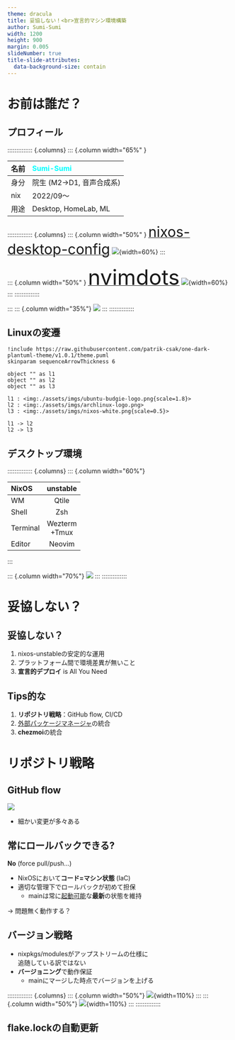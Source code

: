 ```yaml
---
theme: dracula
title: 妥協しない！<br>宣言的マシン環境構築
author: Sumi-Sumi
width: 1200
height: 900
margin: 0.005
slideNumber: true
title-slide-attributes:
  data-background-size: contain
---
```


# お前は誰だ？

## プロフィール

:::::::::::::: {.columns}
::: {.column width="65%" }

| 名前 | <font color="cyan">Sumi-Sumi</font> |
| :--- | :---------------------------------- |
| 身分 | 院生 (M2→D1, 音声合成系)            |
| nix  | 2022/09〜                           |
| 用途 | Desktop, HomeLab, ML                |

:::::::::::::: {.columns}
::: {.column width="50%" }
<a href="https://github.com/misumisumi/nixos-desktop-config"><font size="6pt">nixos-desktop-config</font></a>
![](./assets/imgs/nixos-desktop-config.png){width=60%}
:::

::: {.column width="50%" }
<a href="https://github.com/misumisumi/nvimdots"><font size="8pt">nvimdots</font></a>
![](./assets/imgs/nvimdots.png){width=60%}
:::
::::::::::::::

:::
::: {.column width="35%"}
![](./assets/imgs/avator.jpg)
:::
::::::::::::::

## Linuxの変遷

```plantuml
!include https://raw.githubusercontent.com/patrik-csak/one-dark-plantuml-theme/v1.0.1/theme.puml
skinparam sequenceArrowThickness 6

object "" as l1
object "" as l2
object "" as l3

l1 : <img:./assets/imgs/ubuntu-budgie-logo.png{scale=1.8}>
l2 : <img:./assets/imgs/archlinux-logo.png>
l3 : <img:./assets/imgs/nixos-white.png{scale=0.5}>

l1 -> l2
l2 -> l3
```

## デスクトップ環境

:::::::::::::: {.columns}
::: {.column width="60%"}

| NixOS    |     unstable     |
| :------- | :--------------: |
| WM       |      Qtile       |
| Shell    |       Zsh        |
| Terminal | Wezterm<br>+Tmux |
| Editor   |      Neovim      |

:::

::: {.column width="70%"}
![](./assets/imgs/thumbnail.png)
:::
::::::::::::::

# 妥協しない？

## 妥協しない？

1. nixos-unstableの安定的な運用
2. プラットフォーム間で環境差異が無いこと
3. **宣言的デプロイ** is All You Need

## Tips的な

1. **リポジトリ戦略**：GitHub flow, CI/CD
2. <u>外部パッケージマネージャ</u>の統合
3. **chezmoi**の統合

# リポジトリ戦略

## GitHub flow

![](./assets/imgs/github-flow.drawio.png)

- 細かい変更が多々ある

## 常にロールバックできる?

**No** (force pull/push...)

- NixOSにおいて**コード=マシン状態** (IaC)
- 適切な管理下でロールバックが初めて担保
  - mainは常に<u>起動可能</u>な**最新**の状態を維持

→ 問題無く動作する？

## バージョン戦略

- nixpkgs/modulesがアップストリームの仕様に<br>追随している訳ではない
- **バージョニング**で動作保証
  - mainにマージした時点でバージョンを上げる

:::::::::::::: {.columns}
::: {.column width="50%"}
![](./assets/imgs/conventional-commits.png){width=110%}
:::
::: {.column width="50%"}
![](./assets/imgs/release-please-action.png){width=110%}
:::
::::::::::::::

## flake.lockの自動更新
